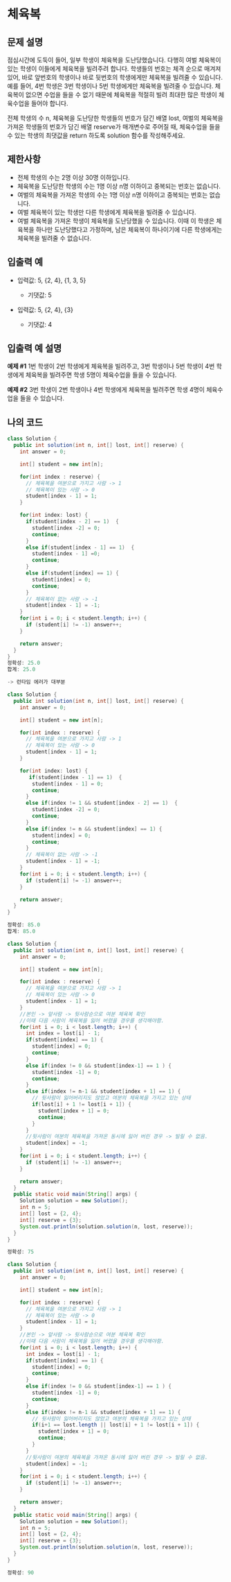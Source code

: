 # 체육복

## 문제 설명

점심시간에 도둑이 들어, 일부 학생이 체육복을 도난당했습니다. 다행히 여벌 체육복이 있는 학생이 이들에게 체육복을 빌려주려 합니다. 학생들의 번호는 체격 순으로 매겨져 있어, 바로 앞번호의 학생이나 바로 뒷번호의 학생에게만 체육복을 빌려줄 수 있습니다. 예를 들어, 4번 학생은 3번 학생이나 5번 학생에게만 체육복을 빌려줄 수 있습니다. 체육복이 없으면 수업을 들을 수 없기 때문에 체육복을 적절히 빌려 최대한 많은 학생이 체육수업을 들어야 합니다.

전체 학생의 수 n, 체육복을 도난당한 학생들의 번호가 담긴 배열 lost, 여벌의 체육복을 가져온 학생들의 번호가 담긴 배열 reserve가 매개변수로 주어질 때, 체육수업을 들을 수 있는 학생의 최댓값을 return 하도록 solution 함수를 작성해주세요.

## 제한사항

- 전체 학생의 수는 2명 이상 30명 이하입니다.
- 체육복을 도난당한 학생의 수는 1명 이상 n명 이하이고 중복되는 번호는 없습니다.
- 여벌의 체육복을 가져온 학생의 수는 1명 이상 n명 이하이고 중복되는 번호는 없습니다.
- 여벌 체육복이 있는 학생만 다른 학생에게 체육복을 빌려줄 수 있습니다.
- 여벌 체육복을 가져온 학생이 체육복을 도난당했을 수 있습니다. 이때 이 학생은 체육복을 하나만 도난당했다고 가정하며, 남은 체육복이 하나이기에 다른 학생에게는 체육복을 빌려줄 수 없습니다.

## 입출력 예

- 입력값: 5, {2, 4}, {1, 3, 5}
  - 기댓값: 5

- 입력값: 5, {2, 4}, {3}
  - 기댓값: 4

## 입출력 예 설명

**예제 #1**
1번 학생이 2번 학생에게 체육복을 빌려주고, 3번 학생이나 5번 학생이 4번 학생에게 체육복을 빌려주면 학생 5명이 체육수업을 들을 수 있습니다.

**예제 #2**
3번 학생이 2번 학생이나 4번 학생에게 체육복을 빌려주면 학생 4명이 체육수업을 들을 수 있습니다.

## 나의 코드
```java
class Solution {
  public int solution(int n, int[] lost, int[] reserve) {
    int answer = 0;

    int[] student = new int[n];

    for(int index : reserve) {
      // 체육복을 여분으로 가지고 사람 -> 1
      // 체육복이 있는 사람 -> 0
      student[index - 1] = 1;
    }

    for(int index: lost) {
      if(student[index - 2] == 1)  {
        student[index -2] = 0;
        continue;
      }
      else if(student[index - 1] == 1)  {
        student[index - 1] =0;
        continue;
      }
      else if(student[index] == 1) {
        student[index] = 0;
        continue;
      }
      // 체육복이 없는 사람 -> -1
      student[index - 1] = -1;
    }
    for(int i = 0; i < student.length; i++) {
      if (student[i] != -1) answer++;
    }

    return answer;
  }
}
정확성: 25.0
합계: 25.0

-> 런타임 에러가 대부분
```

```java
class Solution {
  public int solution(int n, int[] lost, int[] reserve) {
    int answer = 0;

    int[] student = new int[n];

    for(int index : reserve) {
      // 체육복을 여분으로 가지고 사람 -> 1
      // 체육복이 있는 사람 -> 0
      student[index - 1] = 1;
    }

    for(int index: lost) {
       if(student[index - 1] == 1)  {
        student[index - 1] = 0;
        continue;
      }
      else if(index != 1 && student[index - 2] == 1)  {
        student[index -2] = 0;
        continue;
      }
      else if(index != n && student[index] == 1) {
        student[index] = 0;
        continue;
      }
      // 체육복이 없는 사람 -> -1
      student[index - 1] = -1;
    }
    for(int i = 0; i < student.length; i++) {
      if (student[i] != -1) answer++;
    }

    return answer;
  }
}

정확성: 85.0
합계: 85.0
```

```java
class Solution {
  public int solution(int n, int[] lost, int[] reserve) {
    int answer = 0;

    int[] student = new int[n];

    for(int index : reserve) {
      // 체육복을 여분으로 가지고 사람 -> 1
      // 체육복이 있는 사람 -> 0
      student[index - 1] = 1;
    }
    //본인 -> 앞사람 -> 뒷사람순으로 여분 체육복 확인
    //이때 다음 사람이 체육복을 잃어 버렸을 경우를 생각해야함.
    for(int i = 0; i < lost.length; i++) {
      int index = lost[i] - 1;
      if(student[index] == 1) {
        student[index] = 0;
        continue;
      }
      else if(index != 0 && student[index-1] == 1 ) {
        student[index -1] = 0;
        continue;
      }
      else if(index != n-1 && student[index + 1] == 1) {
        // 뒷사람이 잃어버리지도 않았고 여분의 체육복을 가지고 있는 상태
        if(lost[i] + 1 != lost[i + 1]) {
          student[index + 1] = 0;
          continue;
        }
      }
      //뒷사람이 여분의 체육복을 가져온 동시에 잃어 버린 경우 -> 빌릴 수 없음.
      student[index] = -1;
    }
    for(int i = 0; i < student.length; i++) {
      if (student[i] != -1) answer++;
    }

    return answer;
  }
  public static void main(String[] args) {
    Solution solution = new Solution();
    int n = 5;
    int[] lost = {2, 4};
    int[] reserve = {3};
    System.out.println(solution.solution(n, lost, reserve));
  }
}

정확성: 75

```

```java
class Solution {
  public int solution(int n, int[] lost, int[] reserve) {
    int answer = 0;

    int[] student = new int[n];

    for(int index : reserve) {
      // 체육복을 여분으로 가지고 사람 -> 1
      // 체육복이 있는 사람 -> 0
      student[index - 1] = 1;
    }
    //본인 -> 앞사람 -> 뒷사람순으로 여분 체육복 확인
    //이때 다음 사람이 체육복을 잃어 버렸을 경우를 생각해야함.
    for(int i = 0; i < lost.length; i++) {
      int index = lost[i] - 1;
      if(student[index] == 1) {
        student[index] = 0;
        continue;
      }
      else if(index != 0 && student[index-1] == 1 ) {
        student[index -1] = 0;
        continue;
      }
      else if(index != n-1 && student[index + 1] == 1) {
        // 뒷사람이 잃어버리지도 않았고 여분의 체육복을 가지고 있는 상태
        if(i+1 == lost.length || lost[i] + 1 != lost[i + 1]) {
          student[index + 1] = 0;
          continue;
        }
      }
      //뒷사람이 여분의 체육복을 가져온 동시에 잃어 버린 경우 -> 빌릴 수 없음.
      student[index] = -1;
    }
    for(int i = 0; i < student.length; i++) {
      if (student[i] != -1) answer++;
    }

    return answer;
  }
  public static void main(String[] args) {
    Solution solution = new Solution();
    int n = 5;
    int[] lost = {2, 4};
    int[] reserve = {3};
    System.out.println(solution.solution(n, lost, reserve));
  }
}

정확성: 90
```
